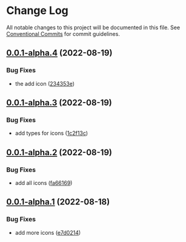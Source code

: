 # Change Log

All notable changes to this project will be documented in this file.
See [Conventional Commits](https://conventionalcommits.org) for commit guidelines.

## [0.0.1-alpha.4](https://github.com/qubitsky/anya-ui/compare/v0.0.1-alpha.3...v0.0.1-alpha.4) (2022-08-19)


### Bug Fixes

* the add icon ([234353e](https://github.com/qubitsky/anya-ui/commit/234353e8fad365fea461fbe934366916aecde8e4))





## [0.0.1-alpha.3](https://github.com/qubitsky/anya-ui/compare/v0.0.1-alpha.2...v0.0.1-alpha.3) (2022-08-19)


### Bug Fixes

* add types for icons ([1c2f13c](https://github.com/qubitsky/anya-ui/commit/1c2f13c99e9d6637496649fe4605d90a0314f66c))





## [0.0.1-alpha.2](https://github.com/qubitsky/anya-ui/compare/v0.0.1-alpha.1...v0.0.1-alpha.2) (2022-08-19)


### Bug Fixes

* add all icons ([fa66169](https://github.com/qubitsky/anya-ui/commit/fa66169215815f57b77c167609e6e0961efef72b))





## [0.0.1-alpha.1](https://github.com/qubitsky/anya-ui/compare/v0.0.1-alpha.0...v0.0.1-alpha.1) (2022-08-18)


### Bug Fixes

* add more icons ([e7d0214](https://github.com/qubitsky/anya-ui/commit/e7d021490fa09906a81291b7496253f312be8933))
